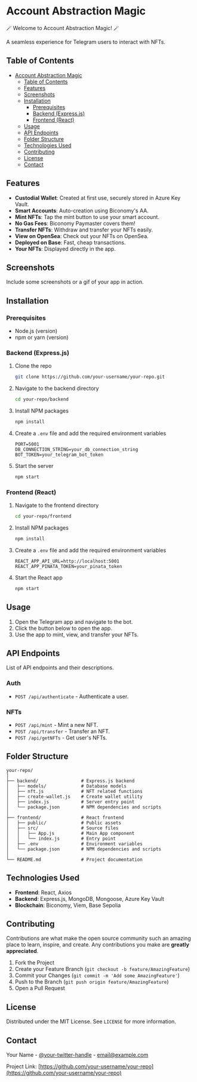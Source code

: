 # Account Abstraction Magic

🪄 Welcome to Account Abstraction Magic! 🪄

A seamless experience for Telegram users to interact with NFTs.

## Table of Contents

- [Account Abstraction Magic](#account-abstraction-magic)
  - [Table of Contents](#table-of-contents)
  - [Features](#features)
  - [Screenshots](#screenshots)
  - [Installation](#installation)
    - [Prerequisites](#prerequisites)
    - [Backend (Express.js)](#backend-expressjs)
    - [Frontend (React)](#frontend-react)
  - [Usage](#usage)
  - [API Endpoints](#api-endpoints)
  - [Folder Structure](#folder-structure)
  - [Technologies Used](#technologies-used)
  - [Contributing](#contributing)
  - [License](#license)
  - [Contact](#contact)

## Features

- **Custodial Wallet**: Created at first use, securely stored in Azure Key Vault.
- **Smart Accounts**: Auto-creation using Biconomy's AA.
- **Mint NFTs**: Tap the mint button to use your smart account.
- **No Gas Fees**: Biconomy Paymaster covers them!
- **Transfer NFTs**: Withdraw and transfer your NFTs easily.
- **View on OpenSea**: Check out your NFTs on OpenSea.
- **Deployed on Base**: Fast, cheap transactions.
- **Your NFTs**: Displayed directly in the app.

## Screenshots

Include some screenshots or a gif of your app in action.

## Installation

### Prerequisites

- Node.js (version)
- npm or yarn (version)

### Backend (Express.js)

1. Clone the repo
   ```sh
   git clone https://github.com/your-username/your-repo.git
   ```
2. Navigate to the backend directory
   ```sh
   cd your-repo/backend
   ```
3. Install NPM packages
   ```sh
   npm install
   ```
4. Create a `.env` file and add the required environment variables
   ```plaintext
   PORT=5001
   DB_CONNECTION_STRING=your_db_connection_string
   BOT_TOKEN=your_telegram_bot_token
   ```
5. Start the server
   ```sh
   npm start
   ```

### Frontend (React)

1. Navigate to the frontend directory
   ```sh
   cd your-repo/frontend
   ```
2. Install NPM packages
   ```sh
   npm install
   ```
3. Create a `.env` file and add the required environment variables
   ```plaintext
   REACT_APP_API_URL=http://localhost:5001
   REACT_APP_PINATA_TOKEN=your_pinata_token
   ```
4. Start the React app
   ```sh
   npm start
   ```

## Usage

1. Open the Telegram app and navigate to the bot.
2. Click the button below to open the app.
3. Use the app to mint, view, and transfer your NFTs.

## API Endpoints

List of API endpoints and their descriptions.

### Auth

- `POST /api/authenticate` - Authenticate a user.

### NFTs

- `POST /api/mint` - Mint a new NFT.
- `POST /api/transfer` - Transfer an NFT.
- `POST /api/getNFTs` - Get user's NFTs.

## Folder Structure

```plaintext
your-repo/
│
├── backend/                # Express.js backend
│   ├── models/             # Database models
│   ├── nft.js              # NFT related functions
│   ├── create-wallet.js    # Create wallet utility
│   ├── index.js            # Server entry point
│   └── package.json        # NPM dependencies and scripts
│
├── frontend/               # React frontend
│   ├── public/             # Public assets
│   ├── src/                # Source files
│   │   ├── App.js          # Main App component
│   │   └── index.js        # Entry point
│   ├── .env                # Environment variables
│   └── package.json        # NPM dependencies and scripts
│
└── README.md               # Project documentation
```

## Technologies Used

- **Frontend**: React, Axios
- **Backend**: Express.js, MongoDB, Mongoose, Azure Key Vault
- **Blockchain**: Biconomy, Viem, Base Sepolia

## Contributing

Contributions are what make the open source community such an amazing place to learn, inspire, and create. Any contributions you make are **greatly appreciated**.

1. Fork the Project
2. Create your Feature Branch (`git checkout -b feature/AmazingFeature`)
3. Commit your Changes (`git commit -m 'Add some AmazingFeature'`)
4. Push to the Branch (`git push origin feature/AmazingFeature`)
5. Open a Pull Request

## License

Distributed under the MIT License. See `LICENSE` for more information.

## Contact

Your Name - [@your-twitter-handle](https://twitter.com/your-twitter-handle) - email@example.com

Project Link: [https://github.com/your-username/your-repo](https://github.com/your-username/your-repo)
